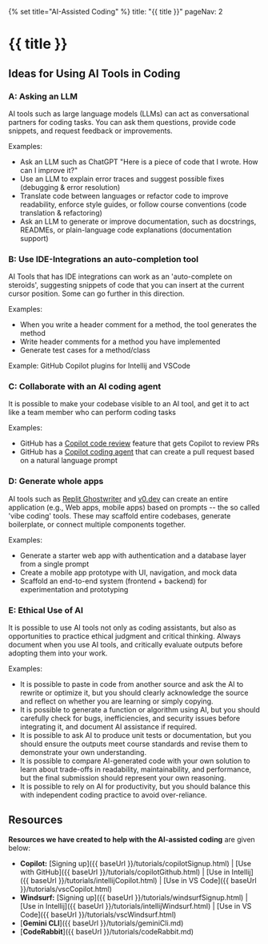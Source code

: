 {% set title="AI-Assisted Coding" %}
<frontmatter>
  title: "{{ title }}"
  pageNav: 2
</frontmatter>

<include src="../common/common-fragments.md#wip-warning" />

# {{ title }}

## Ideas for Using AI Tools in Coding

### A: Asking an LLM

AI tools such as large language models (LLMs) can act as conversational partners for coding tasks. You can ask them questions, provide code snippets, and request feedback or improvements.

Examples:
  * Ask an LLM such as ChatGPT "Here is a piece of code that I wrote. How can I improve it?"
  * Use an LLM to explain error traces and suggest possible fixes (debugging & error resolution)
  * Translate code between languages or refactor code to improve readability, enforce style guides, or follow course conventions (code translation & refactoring)
  * Ask an LLM to generate or improve documentation, such as docstrings, READMEs, or plain-language code explanations (documentation support)


### B: Use IDE-Integrations an auto-completion tool

AI Tools that has IDE integrations can work as an 'auto-complete on steroids', suggesting snippets of code that you can insert at the current cursor position. Some can go further in this direction.

Examples:
  * When you write a header comment for a method, the tool generates the method
  * Write header comments for a method you have implemented
  * Generate test cases for a method/class

Example: GitHub Copilot plugins for Intellij and VSCode


### C: Collaborate with an AI coding agent

It is possible to make your codebase visible to an AI tool, and get it to act like a team member who can perform coding tasks

Examples:

* GitHub has a [Copilot code review](https://docs.github.com/en/copilot/how-tos/use-copilot-agents/request-a-code-review/use-code-review) feature that gets Copilot to review PRs
* GitHub has a [Copilot coding agent](https://docs.github.com/en/copilot/concepts/coding-agent/coding-agent) that can create a pull request based on a natural language prompt


### D: Generate whole apps

AI tools such as [Replit Ghostwriter](https://replit.com/learn/intro-to-ghostwriter) and [v0.dev](https://v0.app/docs/introduction) can create an entire application (e.g., Web apps, mobile apps) based on prompts -- the so called 'vibe coding' tools. These may scaffold entire codebases, generate boilerplate, or connect multiple components together.

Examples:
  * Generate a starter web app with authentication and a database layer from a single prompt
  * Create a mobile app prototype with UI, navigation, and mock data
  * Scaffold an end-to-end system (frontend + backend) for experimentation and prototyping

### E: Ethical Use of AI

It is possible to use AI tools not only as coding assistants, but also as opportunities to practice ethical judgment and critical thinking. Always document when you use AI tools, and critically evaluate outputs before adopting them into your work.

Examples:
  * It is possible to paste in code from another source and ask the AI to rewrite or optimize it, but you should clearly acknowledge the source and reflect on whether you are learning or simply copying.
  *	It is possible to generate a function or algorithm using AI, but you should carefully check for bugs, inefficiencies, and security issues before integrating it, and document AI assistance if required.
  *	It is possible to ask AI to produce unit tests or documentation, but you should ensure the outputs meet course standards and revise them to demonstrate your own understanding.
  *	It is possible to compare AI-generated code with your own solution to learn about trade-offs in readability, maintainability, and performance, but the final submission should represent your own reasoning.
  *	It is possible to rely on AI for productivity, but you should balance this with independent coding practice to avoid over-reliance.



## Resources

**Resources we have created to help with the AI-assisted coding** are given below:
<div id="ai-assisted-coding-sub-topics">

* **Copilot:** [Signing up]({{ baseUrl }}/tutorials/copilotSignup.html) | [Use with GitHub]({{ baseUrl }}/tutorials/copilotGithub.html) | [Use in Intellij]({{ baseUrl }}/tutorials/intellijCopilot.html) | [Use in VS Code]({{ baseUrl }}/tutorials/vscCopilot.html)
* **Windsurf:** [Signing up]({{ baseUrl }}/tutorials/windsurfSignup.html) | [Use in Intellij]({{ baseUrl }}/tutorials/intellijWindsurf.html) | [Use in VS Code]({{ baseUrl }}/tutorials/vscWindsurf.html)
* [**Gemini CLI**]({{ baseUrl }}/tutorials/geminiCli.md)
* [**CodeRabbit**]({{ baseUrl }}/tutorials/codeRabbit.md)

</div>
